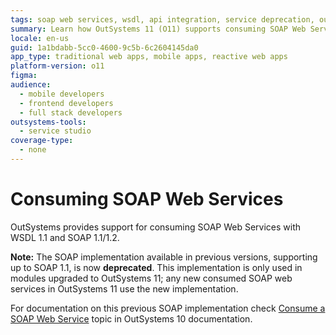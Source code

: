 ```yaml
---
tags: soap web services, wsdl, api integration, service deprecation, outsystems 11 upgrade
summary: Learn how OutSystems 11 (O11) supports consuming SOAP Web Services using WSDL 1.1 and SOAP 1.1/1.2, with previous versions now deprecated.
locale: en-us
guid: 1a1bdabb-5cc0-4600-9c5b-6c2604145da0
app_type: traditional web apps, mobile apps, reactive web apps
platform-version: o11
figma:
audience:
  - mobile developers
  - frontend developers
  - full stack developers
outsystems-tools:
  - service studio
coverage-type:
  - none
---
```


# Consuming SOAP Web Services

OutSystems provides support for consuming SOAP Web Services with WSDL 1.1 and SOAP 1.1/1.2.

<div class="info" markdown="1">

**Note:** The SOAP implementation available in previous versions, supporting up to SOAP 1.1, is now **deprecated**. This implementation is only used in modules upgraded to OutSystems 11; any new consumed SOAP web services in OutSystems 11 use the new implementation.

For documentation on this previous SOAP implementation check [Consume a SOAP Web Service](<https://success.outsystems.com/Documentation/10/Extensibility_and_Integration/SOAP/Consume_a_SOAP_Web_Service>) topic in OutSystems 10 documentation.

</div>
